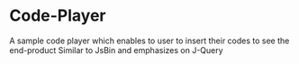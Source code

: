 # Code-Player
A sample code player which enables to user to insert their codes to see the end-product 
Similar to JsBin and emphasizes on J-Query 
